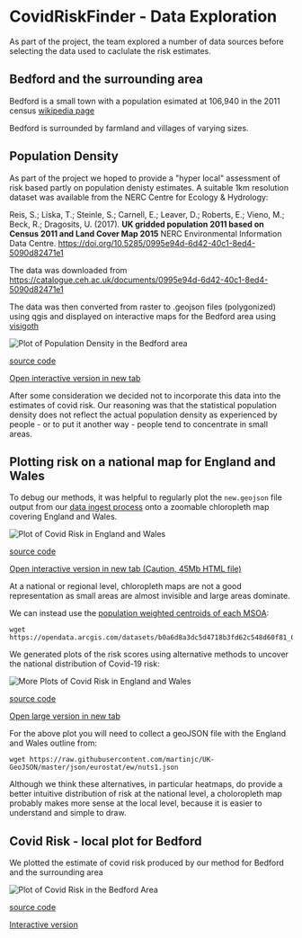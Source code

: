 # CovidRiskFinder - Data Exploration

As part of the project, the team explored a number of data sources before selecting the data used to caclulate the risk estimates.

## Bedford and the surrounding area

Bedford is a small town with a population esimated at 106,940 in the 2011 census [wikipedia page](https://en.wikipedia.org/wiki/Bedford)

Bedford is surrounded by farmland and villages of varying sizes.

## Population Density

As part of the project we hoped to provide a "hyper local" assessment of risk based partly on population
denisty estimates.  A suitable 1km resolution dataset was available from the NERC Centre for Ecology & Hydrology:

Reis, S.; Liska, T.; Steinle, S.; Carnell, E.; Leaver, D.; Roberts, E.; Vieno, M.; Beck, R.; Dragosits, U. (2017). <b>UK gridded population 2011 based on Census 2011 and Land Cover Map 2015</b> NERC Environmental Information Data Centre. https://doi.org/10.5285/0995e94d-6d42-40c1-8ed4-5090d82471e1
          
The data was downloaded from https://catalogue.ceh.ac.uk/documents/0995e94d-6d42-40c1-8ed4-5090d82471e1

The data was then converted from raster to .geojson files (polygonized) using qgis and displayed on interactive maps for the Bedford area using [visigoth](https://visigoth.org)

![Plot of Population Density in the Bedford area](https://riskyviz.github.io/webapp/data_exploration/bedford_residential_population_density.png)

[source code](https://github.com/riskyviz/webapp/blob/master/data_exploration/bedford_residential_population_density.py)

[Open interactive version in new tab](https://riskyviz.github.io/webapp/data_exploration/bedford_residential_population_density.html)

After some consideration we decided not to incorporate this data into the estimates of covid risk.  Our reasoning was that 
the statistical population density does not reflect the actual population density as experienced by people - or to put it 
another way - people tend to concentrate in small areas.

## Plotting risk on a national map for England and Wales

To debug our methods, it was helpful to regularly plot the `new.geojson` file output from our [data ingest process](../data_ingest/README.md)
onto a zoomable chloropleth map covering England and Wales.

![Plot of Covid Risk in England and Wales](https://riskyviz.github.io/webapp/data_exploration/england_wales_risk.png)

[source code](https://github.com/riskyviz/webapp/blob/master/data_exploration/england_wales_risk.py)

[Open interactive version in new tab (Caution, 45Mb HTML file)](https://riskyviz.github.io/webapp/data_exploration/england_wales_risk.html)

At a national or regional level, chloropleth maps are not a good representation as small areas are almost invisible and large areas dominate.

We can instead use the [population weighted centroids of each MSOA](http://geoportal.statistics.gov.uk/datasets/b0a6d8a3dc5d4718b3fd62c548d60f81_0):

```
wget https://opendata.arcgis.com/datasets/b0a6d8a3dc5d4718b3fd62c548d60f81_0.geojson
```
We generated plots of the risk scores using alternative methods to uncover the national distribution of Covid-19 risk:

![More Plots of Covid Risk in England and Wales](https://riskyviz.github.io/webapp/data_exploration/england_wales_risk_plots.png)

[source code](https://github.com/riskyviz/webapp/blob/master/data_exploration/england_wales_risk_plots.py)

[Open large version in new tab](https://riskyviz.github.io/webapp/data_exploration/england_wales_risk_plots.html)

For the above plot you will need to collect a geoJSON file with the England and Wales outline from:

```
wget https://raw.githubusercontent.com/martinjc/UK-GeoJSON/master/json/eurostat/ew/nuts1.json
```

Although we think these alternatives, in particular heatmaps, do provide a better intuitive distribution of risk at the national level,
a choloropleth map probably makes more sense at the local level, because it is easier to understand and simple to draw.

## Covid Risk - local plot for Bedford

We plotted the estimate of covid risk produced by our method for Bedford and the surrounding area

![Plot of Covid Risk in the Bedford Area](https://riskyviz.github.io/webapp/data_exploration/bedford_risk.png)

[source code](https://github.com/riskyviz/webapp/blob/master/data_exploration/bedford_risk.py)

[Interactive version](https://riskyviz.github.io/webapp/data_exploration/bedford_risk.html)

